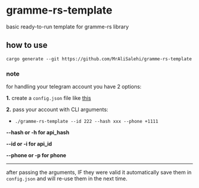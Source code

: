 # gramme-rs-template
basic ready-to-run template for gramme-rs library 


## how to use


`cargo generate --git https://github.com/MrAliSalehi/gramme-rs-template`

### note

for handling your telegram account you have 2 options:

**1.** create a `config.json` file like [this](/config.json)

**2.** pass your account with CLI arguments:

- `./gramme-rs-template --id 222 --hash xxx --phone +1111`

**--hash or -h for api_hash**

**--id or -i for api_id**

**--phone or -p for phone**

***

after passing the arguments, IF they were valid it automatically save them 
in `config.json` and will re-use them in the next time.




